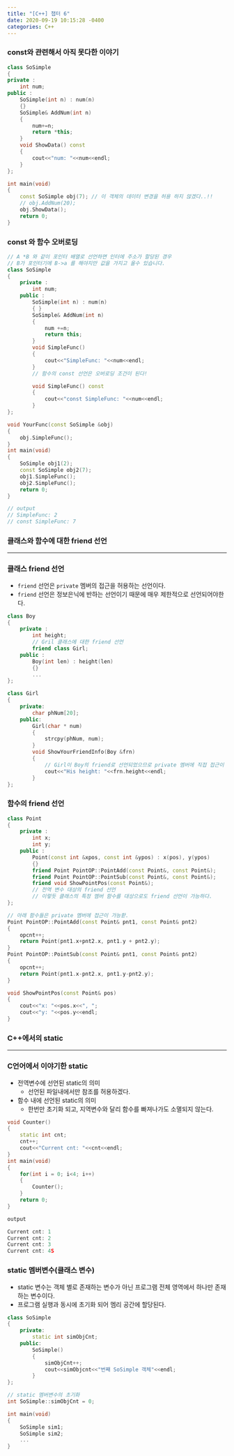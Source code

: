 ```yaml
---
title: "[C++] 챕터 6"
date: 2020-09-19 10:15:28 -0400
categories: C++
---
```


### const와 관련해서 아직 못다한 이야기

```cpp
class SoSimple
{
private :
    int num;
public :
    SoSimple(int n) : num(n)
    {}
    SoSimple& AddNum(int n)
    {
        num+=n;
        return *this;
    }
    void ShowData() const
    {
        cout<<"num: "<<num<<endl;
    }
};

int main(void)
{
    const SoSimple obj(7); // 이 객체의 데이터 변경을 허용 하지 않겠다..!!
    // obj.AddNum(20);
    obj.ShowData();
    return 0;
}
```

### const 와 함수 오버로딩

```cpp
// A *B 와 같이 포인터 배열로 선언하면 인터에 주소가 할당된 경우
// B가 포인터기에 B->a 를 해야지만 값을 가지고 올수 있습니다.
class SoSimple
{
    private :
        int num;
    public :
        SoSimple(int n) : num(n)
        { }
        SoSimple& AddNum(int n)
        {
            num +=n;
            return this;
        }
        void SimpleFunc()
        {
            cout<<"SimpleFunc: "<<num<<endl;
        }
        // 함수의 const 선언은 오버로딩 조건이 된다!

        void SimpleFunc() const
        {
            cout<<"const SimpleFunc: "<<num<<endl;
        }
};

void YourFunc(const SoSimple &obj)
{
    obj.SimpleFunc();
}
int main(void)
{
    SoSimple obj1(2);
    const SoSimple obj2(7);
    obj1.SimpleFunc();
    obj2.SimpleFunc();
    return 0;
}

// output
// SimpleFunc: 2
// const SimpleFunc: 7
```

### 클래스와 함수에 대한 friend 선언
---

### 클래스 friend 선언

- ``friend`` 선언은 ``private`` 멤버의 접근을 허용하는 선언이다.
- ``friend`` 선언은 정보은닉에 반하는 선언이기 때문에 매우 제한적으로 선언되어야한다.

```cpp
class Boy
{
    private :
        int height;
        // Gril 클래스에 대한 friend 선언
        friend class Girl;
    public :
        Boy(int len) : height(len)
        {}
        ...
};

class Girl
{
    private:
        char phNum[20];
    public:
        Girl(char * num)
        {
            strcpy(phNum, num);
        }
        void ShowYourFriendInfo(Boy &frn)
        {
            // Girl이 Boy의 friend로 선언되었으므로 private 멤버에 직접 접근이 가능하다.
            cout<<"His height: "<<frn.height<<endl;
        }
};
```

### 함수의 friend 선언

```cpp
class Point
{
    private :
        int x;
        int y;
    public :
        Point(const int &xpos, const int &ypos) : x(pos), y(ypos)
        {}
        friend Point PointOP::PointAdd(const Point&, const Point&);
        friend Point PointOP::PointSub(const Point&, const Point&);
        friend void ShowPointPos(const Point&);
        // 전역 변수 대상의 friend 선언
        // 이렇듯 클래스의 특정 멤버 함수를 대상으로도 friend 선언이 가능하다.
};

// 아래 함수들은 private 멤버에 접근이 가능핟.
Point PointOP::PointAdd(const Point& pnt1, const Point& pnt2)
{
    opcnt++;
    return Point(pnt1.x+pnt2.x, pnt1.y + pnt2.y);
}
Point PointOP::PointSub(const Point& pnt1, const Point& pnt2)
{
    opcnt++;
    return Point(pnt1.x-pnt2.x, pnt1.y-pnt2.y);
}

void ShowPointPos(const Point& pos)
{
    cout<<"x: "<<pos.x<<", ";
    cout<<"y: "<<pos.y<<endl;
}

```


### C++에서의 static

---

### C언어에서 이야기한 static

- 전역변수에 선언된 static의 의미
    - 선언된 파일내에서만 참조를 허용하겠다.
- 함수 내에 선언된 static의 의미
    - 한번만 초기화 되고, 지역변수와 달리 함수를 빠져나가도 소멸되지 않는다.

```cpp
void Counter()
{
    static int cnt;
    cnt++;
    cout<<"Current cnt: "<<cnt<<endl;
}
int main(void)
{
    for(int i = 0; i<4; i++)
    {
        Counter();
    }
    return 0;
}

output

Current cnt: 1
Current cnt: 2
Current cnt: 3
Current cnt: 4S

```

### static 멤버변수(클래스 변수)

- static 변수는 객체 별로 존재하는 변수가 아닌 프로그램 전체 영역에서 하나만 존재하는 변수이다.
- 프로그램 실행과 동시에 초기화 되어 멤리 공간에 할당된다.
```cpp
class SoSimple
{
    private:
        static int simObjCnt;
    public:
        SoSimple()
        {
            simObjCnt++;
            cout<<simObjcnt<<"번째 SoSimple 객체"<<endl;
        }
};

// static 멤버변수의 초기화
int SoSimple::simObjCnt = 0;

int main(void)
{
    SoSimple sim1;
    SoSimple sim2;
    ...
}


```